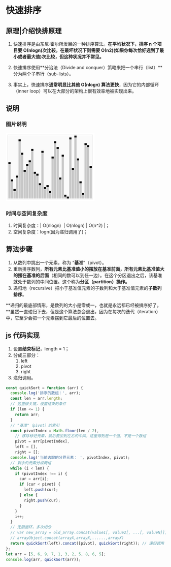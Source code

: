 # 快速排序

## 原理|介绍快排原理

1. 快速排序是由东尼·霍尔所发展的一种排序算法。**在平均状况下，排序 n 个项目要 Ο(nlogn)次比较。在最坏状况下则需要 Ο(n2)(如果你每次恰好选到了最小或者最大值)次比较，但这种状况并不常见。**

2. 快速排序使用**分治法（Divide and conquer）策略来把一个串行（list）**分为两个子串行（sub-lists）。

3. 事实上，快速排序**通常明显比其他 Ο(nlogn) 算法更快**，因为它的内部循环（inner loop）可以在大部分的架构上很有效率地被实现出来。

## 说明

### 图片说明

![快速排序](./imgs/快速排序.gif)

### 时间与空间复杂度

1. 时间复杂度：| O(nlogn)  | O(nlogn) | O(n^2) |；
2. 空间复杂度：logn(因为递归调用了)；

## 算法步骤

1. 从数列中挑出一个元素，称为 “**基准**”（pivot）。
2. 重新排序数列，**所有元素比基准值小的摆放在基准前面，所有元素比基准值大的摆在基准的后面**（相同的数可以到任一边）。在这个分区退出之后，该基准就处于数列的中间位置。这个称为**分区（partition）操作。**
3. 递归地（recursive）把小于基准值元素的子数列和大于基准值元素的**子数列排序**。

**递归的最底部情形，是数列的大小是零或一，也就是永远都已经被排序好了。**虽然一直递归下去，但是这个算法总会退出，因为在每次的迭代（iteration）中，它至少会把一个元素摆到它最后的位置去。

## js 代码实现

1. 设置**结束标记**，length = 1；
2. 分成三部分：
   1. left
   2. pivot
   3. right
3. 递归调用。

```js
const quickSort = function (arr) {
  console.log('排序的数组：', arr);
  const len = arr.length;
  // 这里很关键，设置结束的条件
  if (len <= 1) {
    return arr;
  }
  // "基准"（pivot）的索引
  const pivotIndex = Math.floor(len / 2),
    // 移除标记元素，最后要加到左右的中间，这里得到是一个值，不是一个数组
    pivot = arr[pivotIndex],
    left = [],
    right = [];
  console.log('当前选取的分界元素： ', pivotIndex, pivot);
  // 剩余的元素分成两组
  while (i < len) {
    if (pivotIndex !== i) {
      cur = arr[i];
      if (cur < pivot) {
        left.push(cur);
      } else {
        right.push(cur);
      }
    }
    i++;
  }
  // 无限循环，多次切分
  // var new_array = old_array.concat(value1[, value2[, ...[, valueN]]])
  // arrayObject.concat(arrayX,arrayX,......,arrayX)
  return quickSort(left).concat([pivot], quickSort(right)); // 递归调用
};
let arr = [5, 6, 9, 7, 1, 3, 2, 5, 8, 6, 5];
console.log(arr, quickSort(arr));
```
